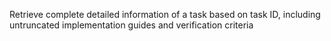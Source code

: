 Retrieve complete detailed information of a task based on task ID, including untruncated implementation guides and verification criteria
